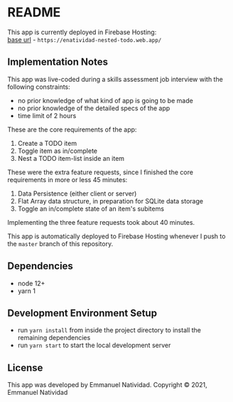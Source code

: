 # README

This app is currently deployed in Firebase Hosting:\
[base url](https://enatividad-nested-todo.web.app/) -
`https://enatividad-nested-todo.web.app/`

## Implementation Notes

This app was live-coded during a skills assessment job interview with the
following constraints:
- no prior knowledge of what kind of app is going to be made
- no prior knowledge of the detailed specs of the app
- time limit of 2 hours

These are the core requirements of the app:
1. Create a TODO item
2. Toggle item as in/complete
3. Nest a TODO item-list inside an item

These were the extra feature requests, since I finished the core requirements
in more or less 45 minutes:
1. Data Persistence (either client or server)
2. Flat Array data structure, in preparation for SQLite data storage
3. Toggle an in/complete state of an item's subitems

Implementing the three feature requests took about 40 minutes.

This app is automatically deployed to Firebase Hosting whenever I push to the
`master` branch of this repository.

## Dependencies

- node 12+
- yarn 1

## Development Environment Setup

- run `yarn install` from inside the project directory to install the remaining
  dependencies
- run `yarn start` to start the local development server

## License

This app was developed by Emmanuel Natividad.
Copyright © 2021, Emmanuel Natividad
